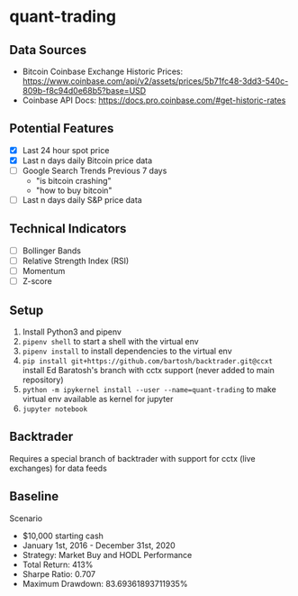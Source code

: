 # quant-trading
## Data Sources
- Bitcoin Coinbase Exchange Historic Prices: https://www.coinbase.com/api/v2/assets/prices/5b71fc48-3dd3-540c-809b-f8c94d0e68b5?base=USD
- Coinbase API Docs: https://docs.pro.coinbase.com/#get-historic-rates

## Potential Features
- [x] Last 24 hour spot price
- [x] Last n days daily Bitcoin price data
- [ ] Google Search Trends Previous 7 days
  - "is bitcoin crashing"
  - "how to buy bitcoin"
- [ ] Last n days daily S&P price data

## Technical Indicators
- [ ] Bollinger Bands
- [ ] Relative Strength Index (RSI)
- [ ] Momentum
- [ ] Z-score 

## Setup
1. Install Python3 and pipenv
1. `pipenv shell` to start a shell with the virtual env
1. `pipenv install` to install dependencies to the virtual env
1. `pip install git+https://github.com/bartosh/backtrader.git@ccxt` install Ed Baratosh's branch with cctx support (never added to main repository)
1. `python -m ipykernel install --user --name=quant-trading` to make virtual env available as kernel for jupyter
1. `jupyter notebook`

## Backtrader
Requires a special branch of backtrader with support for cctx (live exchanges) for data feeds

## Baseline
Scenario
- $10,000 starting cash
- January 1st, 2016 - December 31st, 2020
- Strategy: Market Buy and HODL
Performance
- Total Return: 413%
- Sharpe Ratio: 0.707
- Maximum Drawdown: 83.69361893711935%